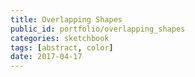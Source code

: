 ```yaml
---
title: Overlapping Shapes
public_id: portfolio/overlapping_shapes
categories: sketchbook
tags: [abstract, color]
date: 2017-04-17
---
```


